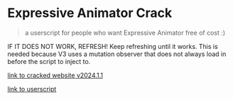 # Expressive Animator Crack
> a userscript for people who want Expressive Animator free of cost :)

IF IT DOES NOT WORK, REFRESH! Keep refreshing until it works. This is needed because V3 uses a mutation observer that does not always load in before the script to inject to.

[link to cracked website v2024.1.1](https://expressive-animator-cracked.web.app/)

[link to userscript](https://github.com/danthekidd/Expressive-Animator-Crack/raw/main/Expressive%20Animator%20Crack%20V3.user.js)

